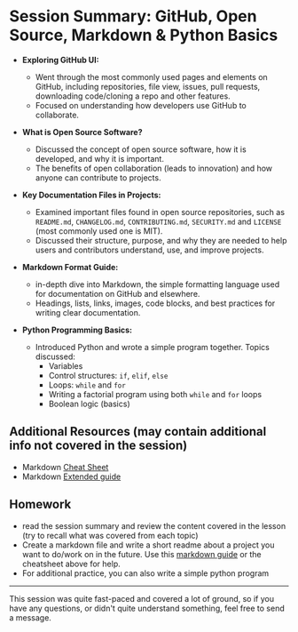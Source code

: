 # Session Summary: GitHub, Open Source, Markdown & Python Basics

- **Exploring GitHub UI:**
	- Went through the most commonly used pages and elements on GitHub, including repositories, file view, issues, pull requests, downloading code/cloning a repo and other features. 
    - Focused on understanding how developers use GitHub to collaborate.

- **What is Open Source Software?**
	- Discussed the concept of open source software, how it is developed, and why it is important. 
    - The benefits of open collaboration (leads to innovation) and how anyone can contribute to projects.

- **Key Documentation Files in Projects:**
	- Examined important files found in open source repositories, such as `README.md`, `CHANGELOG.md`, `CONTRIBUTING.md`, `SECURITY.md` and `LICENSE` (most commonly used one is MIT).
    - Discussed their structure, purpose, and why they are needed to help users and contributors understand, use, and improve projects.

- **Markdown Format Guide:**
	- in-depth dive into Markdown, the simple formatting language used for documentation on GitHub and elsewhere.
    - Headings, lists, links, images, code blocks, and best practices for writing clear documentation.

- **Python Programming Basics:**
	- Introduced Python and wrote a simple program together. Topics discussed:
		- Variables
		- Control structures: `if`, `elif`, `else`
		- Loops: `while` and `for`
        - Writing a factorial program using both `while` and `for` loops
        - Boolean logic (basics)


## Additional Resources (may contain additional info not covered in the session)
- Markdown [Cheat Sheet](https://www.markdownguide.org/cheat-sheet/)
- Markdown [Extended guide](https://www.markdownguide.org/extended-syntax/)

## Homework

- read the session summary and review the content covered in the lesson (try to recall what was covered from each topic)
- Create a markdown file and write a short readme about a project you want to do/work on in the future. Use this [markdown guide](https://www.markdownguide.org/basic-syntax/) or the cheatsheet above for help.
- For additional practice, you can also write a simple python program

---

This session was quite fast-paced and covered a lot of ground, so if you have any questions, or didn't quite understand something, feel free to send a message.